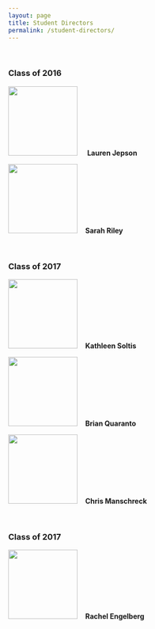 ```yaml
---
layout: page
title: Student Directors
permalink: /student-directors/
---
```

<br>

### Class of 2016
<img src="{{ site.baseurl }}/img/people/ljepson.jpg" width="140"/> &nbsp; &nbsp; **Lauren Jepson**

<img src="{{ site.baseurl }}/img/people/sarahril.jpg" width="140"/> &nbsp;&nbsp; **Sarah Riley**

<br>

### Class of 2017

<img src="{{ site.baseurl }}/img/people/ksoltis.jpg" width="140"/> &nbsp;&nbsp; **Kathleen Soltis**

<img src="{{ site.baseurl }}/img/people/brianqua.jpg" width="140"/> &nbsp;&nbsp; **Brian Quaranto**

<img src="{{ site.baseurl }}/img/people/cmanschr.jpg" width="140"/> &nbsp;&nbsp; **Chris Manschreck**

<br>

### Class of 2017
	
<img src="{{ site.baseurl }}/img/people/rengelbe.jpg" width="140"/> &nbsp;&nbsp; **Rachel Engelberg**